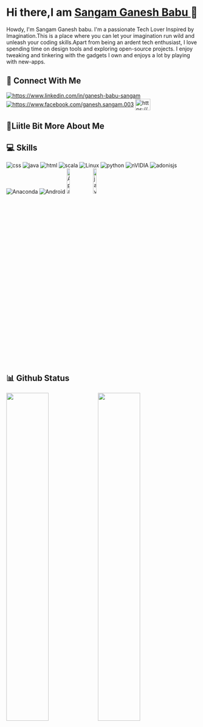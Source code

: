 # Hi there,I am [Sangam Ganesh Babu ](https://ganesh200010.github.io/ganesh/)👋





Howdy, I'm Sangam Ganesh babu. I'm a passionate Tech Lover Inspired by Imagination.This is a place where you can let your imagination run wild and unleash your coding skills.Apart from being an ardent tech enthusiast, I love spending time on design tools and exploring open-source projects. I enjoy tweaking and tinkering with the gadgets I own and enjoys a lot by playing with new-apps.


## 👥 Connect With Me

<p align="left">
  <a href="https://www.linkedin.com/in/ganesh-babu-sangam" target="blank"><img align="center" src="https://img.shields.io/badge/linkedin-%230077B5.svg?style=for-the-badge&logo=linkedin&logoColor=white" alt="https://www.linkedin.com/in/ganesh-babu-sangam" /></a>
<a href="https://fb.com/https://www.facebook.com/ganesh.sangam.003" target="blank"><img align="center" src="https://img.shields.io/badge/Facebook-%231877F2.svg?style=for-the-badge&logo=Facebook&logoColor=white" alt="https://www.facebook.com/ganesh.sangam.003"/></a>
<a href="https://instagram.com/https://www.instagram.com/ganesh.7._/" target="blank"><img align="center" src="https://raw.githubusercontent.com/rahuldkjain/github-profile-readme-generator/master/src/images/icons/Social/instagram.svg" alt="https://www.instagram.com/ganesh.7._/" height="30" width="40" /></a>
</p>

## 💫Liitle Bit More About Me








## 💻 Skills

<p align="left">
  
  <img  alt="css" src="https://img.shields.io/badge/css3-%231572B6.svg?style=for-the-badge&logo=css3&logoColor=white"/>
  <img  alt="java" src="https://img.shields.io/badge/java-%23ED8B00.svg?style=for-the-badge&logo=openjdk&logoColor=white"/>
  <img  alt="html" src="https://img.shields.io/badge/html5-%23E34F26.svg?style=for-the-badge&logo=html5&logoColor=white"/>
  <img  alt="scala" src="https://img.shields.io/badge/scala-%23DC322F.svg?style=for-the-badge&logo=scala&logoColor=white"/>
  <img  alt="Linux" src="https://img.shields.io/badge/Linux-FCC624?style=for-the-badge&logo=linux&logoColor=black"/>
  <img  alt="python" src="https://img.shields.io/badge/python-3670A0?style=for-the-badge&logo=python&logoColor=ffdd54"/>
  <img  alt="nVIDIA" src="https://img.shields.io/badge/nVIDIA-%2376B900.svg?style=for-the-badge&logo=nVIDIA&logoColor=white"/>
  
  <img  alt="adonisjs" src="https://img.shields.io/badge/adonisjs-%23220052.svg?style=for-the-badge&logo=adonisjs&logoColor=white"/>
  <img  alt="Anaconda" src="https://img.shields.io/badge/Anaconda-%2344A833.svg?style=for-the-badge&logo=anaconda&logoColor=white"/>
  
  <img  alt="Android" src="https://img.shields.io/badge/Android-3DDC84?style=for-the-badge&logo=android&logoColor=white"/>
  <img width="13%" alt="Apache" src="https://img.shields.io/badge/Apache%20Spark-FDEE21?style=flat-square&logo=apachespark&logoColor=black"/>
  <img width="13%" alt="javascript" src="https://img.shields.io/badge/javascript-%23323330.svg?style=for-the-badge&logo=javascript&logoColor=%23F7DF1E"/>
</p>

## 📊 Github Status

<p align="left">
  <img width="47%" src="https://github-readme-stats.vercel.app/api?username=Ganesh200010&show_icons=true&theme=radical"/>
  <img width="47%" src="https://github-readme-stats.vercel.app/api/top-langs/?username=Ganesh200010&hide_progress=true"/>
</p>
  




